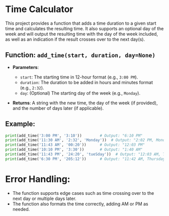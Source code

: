 # Time Calculator

This project provides a function that adds a time duration to a given start time and calculates the resulting time. It also supports an optional day of the week and will output the resulting time with the day of the week included, as well as an indication if the result crosses over to the next day(s).

## Function: `add_time(start, duration, day=None)`
- **Parameters**:
  - `start`: The starting time in 12-hour format (e.g., `3:00 PM`).
  - `duration`: The duration to be added in hours and minutes format (e.g., `2:32`).
  - `day`: (Optional) The starting day of the week (e.g., `Monday`).
  
- **Returns**: A string with the new time, the day of the week (if provided), and the number of days later (if applicable).

## Example:

```python
print(add_time('3:00 PM', '3:10'))        # Output: "6:10 PM"
print(add_time('11:30 AM', '2:32', 'Monday'))  # Output: "2:02 PM, Monday"
print(add_time('11:43 AM', '00:20'))      # Output: "12:03 PM"
print(add_time('10:10 PM', '3:30'))       # Output: "1:40 AM"
print(add_time('11:43 PM', '24:20', 'tueSday'))  # Output: "12:03 AM, Thursday (next day)"
print(add_time('6:30 PM', '205:12'))      # Output: "11:42 AM, Thursday (9 days later)"
```

# Error Handling:
  - The function supports edge cases such as time crossing over to the next day or multiple days later.
  - The function also formats the time correctly, adding AM or PM as needed.
